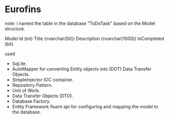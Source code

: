 # Eurofins

note: i named the table in the database "ToDoTask" based on the Model structure.

Model
Id (int)
Title (nvarchar(50))
Description (nvarchar(1000))
IsCompleted (bit)


used 
- SqLite.
- AutoMapper for converting Entity objects into (DOT) Data Transfer Objects.
- SimpleInjector IOC container.
- Repository Pattern.
- Unit of Work.
- Data Transfer Objects (DTO).
- Database Factory.
- Entity Framework fluent api for configuring and mapping the model to the database.
